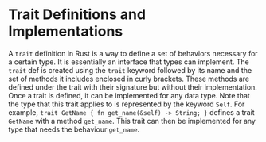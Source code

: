 # Trait Definitions and Implementations

A `trait` definition in Rust is a way to define a set of behaviors necessary for a certain type. It is essentially an interface that types can implement. The `trait` def is created using the `trait` keyword followed by its name and the set of methods it includes enclosed in curly brackets. These methods are defined under the trait with their signature but without their implementation. Once a trait is defined, it can be implemented for any data type. Note that the type that this trait applies to is represented by the keyword `Self`. For example, `trait GetName { fn get_name(&self) -> String; }` defines a trait `GetName` with a method `get_name`. This trait can then be implemented for any type that needs the behaviour `get_name`.